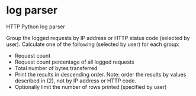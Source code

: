 # log parser
HTTP Python log parser

Group the logged requests by IP address or HTTP status code (selected by user).
Calculate one of the following (selected by user) for each group:
- Request count
- Request count percentage of all logged requests
- Total number of bytes transferred
- Print the results in descending order.
Note: order the results by values described in (2), not by IP address or HTTP code.
- Optionally limit the number of rows printed (specified by user)
